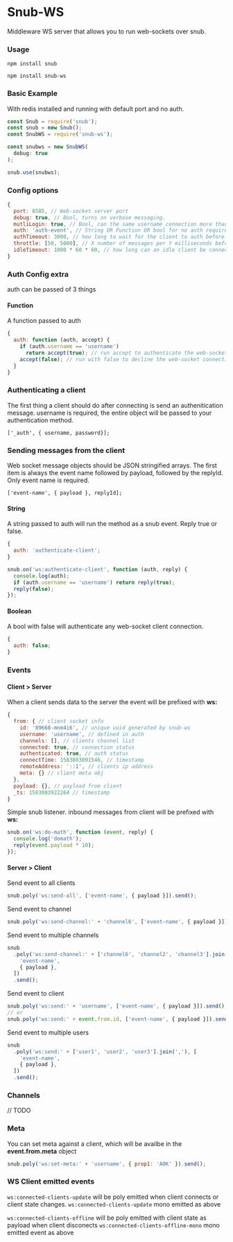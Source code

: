 # Snub-WS

Middleware WS server that allows you to run web-sockets over snub.

### Usage

`npm install snub`

`npm install snub-ws`

### Basic Example

With redis installed and running with default port and no auth.

```javascript
const Snub = require('snub');
const snub = new Snub();
const SnubWS = require('snub-ws');

const snubws = new SnubWS(
  debug: true
);

snub.use(snubws);

```

### Config options

```javascript
{
  port: 8585, // Web-socket server port
  debug: true, // Bool, turns on verbose messaging.
  mutliLogin: true, // Bool, can the same username connection more than once?
  auth: 'auth-event', // String OR Function OR bool for no auth required
  authTimeout: 3000, // how long to wait for the client to auth before disconnecting
  throttle: [50, 5000], // X number of messages per Y milliseconds before disconnecting
  idleTimeout: 1000 * 60 * 60, // how long can an idle client be connected
}
```

### Auth Config extra

auth can be passed of 3 things

#### Function

A function passed to auth

```javascript
{
  auth: function (auth, accept) {
    if (auth.username == 'username')
      return accept(true); // run accept to authenticate the web-socket client connection.
    accept(false); // run with false to decline the web-socket connection and disconnect the client.
  }
}
```

### Authenticating a client

The first thing a client should do after connecting is send an authenitication message.
username is required, the entire object will be passed to your authentication method.

```
['_auth', { username, password}];
```

### Sending messages from the client

Web socket message objects should be JSON stringified arrays. The first item is always the event name followed by payload, followed by the replyId. Only event name is required.

```
['event-name', { payload }, replyId];
```

#### String

A string passed to auth will run the method as a snub event. Reply true or false.

```javascript
{
  auth: 'authenticate-client';
}

snub.on('ws:authenticate-client', function (auth, reply) {
  console.log(auth);
  if (auth.username == 'username') return reply(true);
  reply(false);
});
```

#### Boolean

A bool with false will authenticate any web-socket client connection.

```javascript
{
  auth: false;
}
```

### Events

#### Client > Server

When a client sends data to the server the event will be prefixed with **ws:**

```javascript
{
  from: { // client socket info
    id: '89668-mnm4i6', // unique uuid generated by snub-ws
    username: 'username', // defined in auth
    channels: [], // clients channel list
    connected: true, // connection status
    authenticated: true, // auth status
    connectTime: 1583803891546, // timestamp
    remoteAddress: '::1', // clients ip address
    meta: {} // client meta obj
  },
  payload: {}, // payload from client
  _ts: 1583803922264 // timestamp
}

```

Simple snub listener. inbound messages from client will be prefixed with **ws:**

```javascript
snub.on('ws:do-math', function (event, reply) {
  console.log('domath');
  reply(event.payload * 10);
});
```

#### Server > Client

Send event to all clients

```javascript
snub.poly('ws:send-all', ['event-name', { payload }]).send();
```

Send event to channel

```javascript
snub.poly('ws:send-channel:' + 'channel6', ['event-name', { payload }]).send();
```

Send event to multiple channels

```javascript
snub
  .poly('ws:send-channel:' + ['channel6', 'channel2', 'channel3'].join(','), [
    'event-name',
    { payload },
  ])
  .send();
```

Send event to client

```javascript
snub.poly('ws:send:' + 'username', ['event-name', { payload }]).send();
// or
snub.poly('ws:send:' + event.from.id, ['event-name', { payload }]).send();
```

Send event to multiple users

```javascript
snub
  .poly('ws:send:' + ['user1', 'user2', 'user3'].join(','), [
    'event-name',
    { payload },
  ])
  .send();
```

### Channels

// TODO

### Meta

You can set meta against a client, which will be availbe in the **event.from.meta** object

```javascript
snub.poly('ws:set-meta:' + 'username', { prop1: 'AOK' }).send();
```

### WS Client emitted events

`ws:connected-clients-update` will be poly emitted when client connects or client state changes.
`ws:connected-clients-update` mono emitted as above

`ws:connected-clients-offline` will be poly emitted with client state as payload when client disconects
`ws:connected-clients-offline-mono` mono emitted event as above
